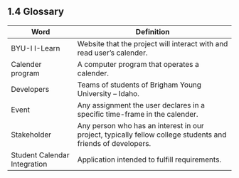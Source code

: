 ## 1.4 Glossary

|Word   |Definition     |
|-------|---------------|
|BYU-I I-Learn|Website that the project will interact with and read user’s calender.|
|Calender program|A computer program that operates a calender.|
|Developers|Teams of students of Brigham Young University – Idaho.|
|Event|Any assignment the user declares in a specific time-frame in the calender.|
|Stakeholder|Any person who has an interest in our project, typically fellow college students and friends of developers.|
|Student Calendar Integration|Application intended to fulfill requirements.|
